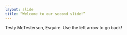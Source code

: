 ```yaml
---
layout: slide
title: “Welcome to our second slide!”
---
```

Testy McTesterson, Esquire.
Use the left arrow to go back!
